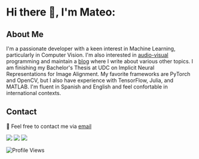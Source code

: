# Hi there 👋, I'm Mateo: 

## About Me
I'm a passionate developer with a keen interest in Machine Learning, particularly in Computer Vision. I'm also interested in [audio-visual](https://www.youtube.com/@mateo_19182/videos) programming and maintain a [blog](https://19182.bearblog.dev/) where I write about various other topics. I am finishing my Bachelor's Thesis at UDC on Implicit Neural Representations for Image Alignment. My favorite frameworks are PyTorch and OpenCV, but I also have experience with TensorFlow, Julia, and MATLAB. I'm fluent in Spanish and English and feel confortable in international contexts.

## Contact

📧 Feel free to contact me via [email](mailto:mateoamadoares@gmail.com)



![](http://github-profile-summary-cards.vercel.app/api/cards/profile-details?username=mateo19182&theme=nord_dark)
![](http://github-profile-summary-cards.vercel.app/api/cards/most-commit-language?username=mateo19182&theme=nord_dark)
![](http://github-profile-summary-cards.vercel.app/api/cards/productive-time?username=mateo19182&theme=nord_dark&utcOffset=1)



![Profile Views](https://komarev.com/ghpvc/?username=mateo19182)
